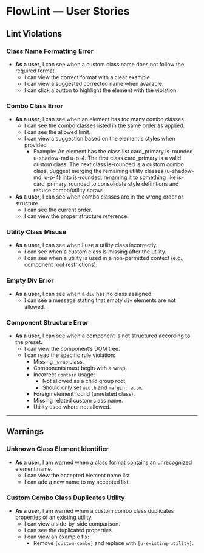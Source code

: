 # FlowLint — User Stories

## Lint Violations

### Class Name Formatting Error

- **As a user**, I can see when a custom class name does not follow the required format.
  - I can view the correct format with a clear example.
  - I can view a suggested corrected name when available.
  - I can click a button to highlight the element with the violation.

### Combo Class Error

- **As a user**, I can see when an element has too many combo classes.
  - I can see the combo classes listed in the same order as applied.
  - I can see the allowed limit.
  - I can view a suggestion based on the element's styles when provided
    - Example: An element has the class list card_primary is-rounded u-shadow-md u-p-4. The first class card_primary is a valid custom class. The next class is-rounded is a custom combo class. Suggest merging the remaining utility classes (u-shadow-md, u-p-4) into is-rounded, renaming it to something like is-card_primary_rounded to consolidate style definitions and reduce combo/utility sprawl
- **As a user**, I can see when combo classes are in the wrong order or structure.
  - I can see the current order.
  - I can view the proper structure reference.

### Utility Class Misuse

- **As a user**, I can see when I use a utility class incorrectly.
  - I can see when a custom class is missing after the utility.
  - I can see when a utility is used in a non-permitted context (e.g., component root restrictions).

### Empty Div Error

- **As a user**, I can see when a `div` has no class assigned.
  - I can see a message stating that empty `div` elements are not allowed.

### Component Structure Error

- **As a user**, I can see when a component is not structured according to the preset.
  - I can view the component’s DOM tree.
  - I can read the specific rule violation:
    - Missing `_wrap` class.
    - Components must begin with a wrap.
    - Incorrect `contain` usage:
      - Not allowed as a child group root.
      - Should only set `width` and `margin: auto`.
    - Foreign element found (unrelated class).
    - Missing related custom class name.
    - Utility used where not allowed.

---

## Warnings

### Unknown Class Element Identifier

- **As a user**, I am warned when a class format contains an unrecognized element name.
  - I can view the accepted element name list.
  - I can add a new name to my accepted list.

### Custom Combo Class Duplicates Utility

- **As a user**, I am warned when a custom combo class duplicates properties of an existing utility.
  - I can view a side-by-side comparison.
  - I can see the duplicated properties.
  - I can view an example fix:
    - Remove `[custom-combo]` and replace with `[u-existing-utility]`.
